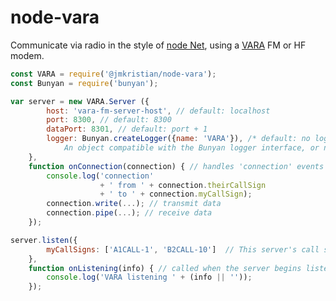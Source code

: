 # node-vara
Communicate via radio in the style of
[node Net](https://nodejs.org/docs/latest-v8.x/api/net.html),
using a
[VARA](https://rosmodem.wordpress.com/)
FM or HF modem.
```js
const VARA = require('@jmkristian/node-vara');
const Bunyan = require('bunyan');

var server = new VARA.Server ({
        host: 'vara-fm-server-host', // default: localhost
        port: 8300, // default: 8300
        dataPort: 8301, // default: port + 1
        logger: Bunyan.createLogger({name: 'VARA'}), /* default: no logging
            An object compatible with the Bunyan logger interface, or null. */
    },
    function onConnection(connection) { // handles 'connection' events
        console.log('connection'
                    + ' from ' + connection.theirCallSign
                    + ' to ' + connection.myCallSign);
        connection.write(...); // transmit data
        connection.pipe(...); // receive data
    });

server.listen({
        myCallSigns: ['A1CALL-1', 'B2CALL-10']  // This server's call signs.
    },
    function onListening(info) { // called when the server begins listening
        console.log('VARA listening ' + (info || ''));
    });
```
